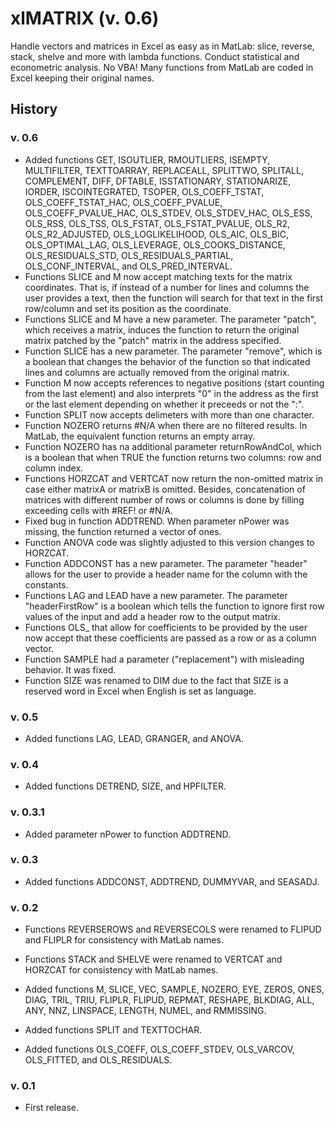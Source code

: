 # xlMATRIX (v. 0.6)

Handle vectors and matrices in Excel as easy as in MatLab: slice, reverse, stack, shelve and more with lambda functions. Conduct statistical and econometric analysis. No VBA! Many functions from MatLab are coded in Excel keeping their original names.

## History

### v. 0.6
- Added functions GET, ISOUTLIER, RMOUTLIERS, ISEMPTY, MULTIFILTER, TEXTTOARRAY, REPLACEALL, SPLITTWO, SPLITALL, COMPLEMENT, DIFF, DFTABLE, ISSTATIONARY, STATIONARIZE, IORDER, ISCOINTEGRATED, TSOPER, OLS_COEFF_TSTAT, OLS_COEFF_TSTAT_HAC, OLS_COEFF_PVALUE, OLS_COEFF_PVALUE_HAC, OLS_STDEV, OLS_STDEV_HAC, OLS_ESS, OLS_RSS, OLS_TSS, OLS_FSTAT, OLS_FSTAT_PVALUE, OLS_R2, OLS_R2_ADJUSTED, OLS_LOGLIKELIHOOD, OLS_AIC, OLS_BIC, OLS_OPTIMAL_LAG, OLS_LEVERAGE, OLS_COOKS_DISTANCE, OLS_RESIDUALS_STD, OLS_RESIDUALS_PARTIAL, OLS_CONF_INTERVAL, and OLS_PRED_INTERVAL.
- Functions SLICE and M now accept matching texts for the matrix coordinates. That is, if instead of a number for lines and columns the user provides a text, then the function will search for that text in the first row/column and set its position as the coordinate.
- Functions SLICE and M have a new parameter. The parameter "patch", which receives a matrix, induces the function to return the original matrix patched by the "patch" matrix in the address specified.
- Function SLICE has a new parameter. The parameter "remove", which is a boolean that changes the behavior of the function so that indicated lines and columns are actually removed from the original matrix.
- Function M now accepts references to negative positions (start counting from the last element) and also interprets "0" in the address as the first or the last element depending on whether it preceeds or not the ":".
- Function SPLIT now accepts delimeters with more than one character.
- Function NOZERO returns #N/A when there are no filtered results. In MatLab, the equivalent function returns an empty array.
- Function NOZERO has na additional parameter returnRowAndCol, which is a boolean that when TRUE the function returns two columns: row and column index.
- Functions HORZCAT and VERTCAT now return the non-omitted matrix in case either matrixA or matrixB is omitted. Besides, concatenation of matrices with different number of rows or columns is done by filling exceeding cells with #REF! or #N/A.
- Fixed bug in function ADDTREND. When parameter nPower was missing, the function returned a vector of ones.
- Function ANOVA code was slightly adjusted to this version changes to HORZCAT.
- Function ADDCONST has a new parameter. The parameter "header" allows for the user to provide a header name for the column with the constants.
- Functions LAG and LEAD have a new parameter. The parameter "headerFirstRow" is a boolean which tells the function to ignore first row values of the input and add a header row to the output matrix.
- Functions OLS_ that allow for coefficients to be provided by the user now accept that these coefficients are passed as a row or as a column vector.
- Function SAMPLE had a parameter ("replacement") with misleading behavior. It was fixed.
- Function SIZE was renamed to DIM due to the fact that SIZE is a reserved word in Excel when English is set as language.

### v. 0.5
- Added functions LAG, LEAD, GRANGER, and ANOVA.

### v. 0.4
- Added functions DETREND, SIZE, and HPFILTER.

### v. 0.3.1
- Added parameter nPower to function ADDTREND.

### v. 0.3
- Added functions ADDCONST, ADDTREND, DUMMYVAR, and SEASADJ.

### v. 0.2
- Functions REVERSEROWS and REVERSECOLS were renamed to FLIPUD and FLIPLR for consistency with MatLab names.

- Functions STACK and SHELVE were renamed to VERTCAT and HORZCAT for consistency with MatLab names.

- Added functions M, SLICE, VEC, SAMPLE, NOZERO, EYE, ZEROS, ONES, DIAG, TRIL, TRIU, FLIPLR, FLIPUD, REPMAT, RESHAPE, BLKDIAG, ALL, ANY, NNZ, LINSPACE, LENGTH, NUMEL, and RMMISSING.

- Added functions SPLIT and TEXTTOCHAR.

- Added functions OLS_COEFF, OLS_COEFF_STDEV, OLS_VARCOV, OLS_FITTED, and OLS_RESIDUALS.

### v. 0.1
- First release.










